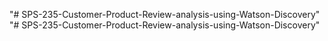 
"# SPS-235-Customer-Product-Review-analysis-using-Watson-Discovery" 
"# SPS-235-Customer-Product-Review-analysis-using-Watson-Discovery" 
